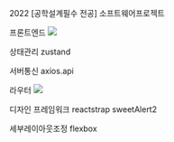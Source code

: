 2022 [공학설계필수 전공] 소프트웨어프로젝트

프론트엔드
<img src="https://img.shields.io/badge/-React-<red>?logo=React&logoColor=red&color=61DAFB"/>

상태관리
zustand

서버통신
axios.api

라우터
<img src="https://img.shields.io/badge/-React Router Dom-<red>?logo=ReactRouter&logoColor=white&color=CA4245"/>

디자인 프레임워크
reactstrap
sweetAlert2

세부레이아웃조정
flexbox 
